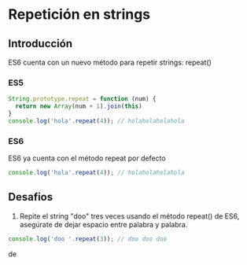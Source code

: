 # Repetición en strings

## Introducción

ES6 cuenta con un nuevo método para repetir strings: repeat()

### ES5

```javascript
String.prototype.repeat = function (num) {
  return new Array(num + 1).join(this)
}
console.log('hola'.repeat(4)); // holaholaholahola
```

### ES6
ES6 ya cuenta con el método repeat por defecto
```javascript
console.log('hola'.repeat(4)); // holaholaholahola
```

## Desafios

1. Repite el string "doo" tres veces usando el método repeat() de ES6,
asegúrate de dejar espacio entre palabra y palabra.

```javascript
console.log('doo '.repeat(3)); // doo doo doo
```
de
